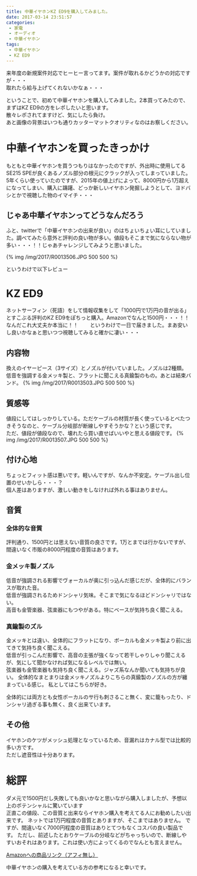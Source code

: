 ```yaml
---
title: 中華イヤホンKZ ED9を購入してみました。
date: 2017-03-14 23:51:57
categories:
 - 家電
 - オーディオ
 - 中華イヤホン
tags:
 - 中華イヤホン
 - KZ ED9
---
```


来年度の新規案件対応でヒーヒー言ってます。案件が取れるかどうかの対応ですが・・・  
取れたら給与上げてくれないかなぁ・・・

ということで、初めて中華イヤホンを購入してみました。2本買ってみたので、まずはKZ ED9の方をレポしたいと思います。  
散々レポされてますけど、気にしたら負け。  
あと画像の背景はいつも通りカッターマットクオリティなのはお察しください。

# 中華イヤホンを買ったきっかけ
もともと中華イヤホンを買うつもりはなかったのですが、外出時に使用してるSE215 SPEが良くあるノズル部分の根元にクラックが入ってしまっていました。  
5年くらい使っていたのですが、2015年の値上げによって、8000円から1万超えになってしまい、購入に躊躇、どっか新しいイヤホン発掘しようとして、ヨドバシとかで視聴した物のイマイチ・・・  
## じゃあ中華イヤホンってどうなんだろう
ふと、twitterで「中華イヤホンの出来が良い」のはちょいちょい耳にしていました。調べてみたら意外と評判の良い物が多い。値段もそこまで気にならない物が多い・・・！！じゃあチャレンジしてみようと思いました。

{% img /img/2017/R0013506.JPG 500 500 %}

というわけで以下レビュー  
<!-- more -->

# KZ ED9
ネットサーフィン（死語）をして情報収集をして「1000円で1万円の音が出る」とすこぶる評判のKZ ED9をぽちっと購入。Amazonでなんと1500円・・・！！なんだこれ大丈夫か本当に！！　　
というわけで一日で届きました。まあ安いし良いかなぁと思いつつ視聴してみると確かに凄い・・・　　

## 内容物
換えのイヤーピース（3サイズ）とノズルが付いていました。ノズルは2種類。低音を強調する金メッキ製と、フラットに聞こえる真鍮製のもの。あとは結束バンド。
{% img /img/2017/R0013503.JPG 500 500 %}

## 質感等
値段にしてはしっかりしている。ただケーブルの材質が長く使っているとべたつきそうなのと、ケーブル分岐部が断線しやすそうかな？という感じです。  
ただ、値段が値段なので、壊れたら買い直せばいいやと思える値段です。
{% img /img/2017/R0013507.JPG 500 500 %}

## 付け心地
ちょっとフィット感は悪いです。軽いんですが、なんか不安定。ケーブル出し位置のせいかしら・・・？  
個人差はありますが、激しい動きをしなければ外れる事はありません。

## 音質
 ### 全体的な音質
 評判通り、1500円とは思えない音質の良さです。1万とまでは行かないですが、間違いなく市販の8000円程度の音質はあります。

 ### 金メッキ製ノズル
 低音が強調される影響でヴォーカルが奥に引っ込んだ感じだが、全体的にバランスが取れた音。  
 低音が強調されるためドンシャリ気味。そこまで気になるほどドンシャリではない。  
 高音も金管楽器、弦楽器にもつやがある。特にベースが気持ち良く聞こえる。

 ### 真鍮製のズル
 金メッキとは違い、全体的にフラットになり、ボーカルも金メッキ製より前に出てきて気持ち良く聞こえる。  
 低音が引っこんだ影響で、高音の主張が強くなって若干しゃりしゃり聞こえるが、気にして聞かなければ気になるレベルでは無い。  
 弦楽器も金管楽器も気持ち良く聞こえる。ジャズ系なんか聞いても気持ちが良い。
 全体的なまとまりは金メッキノズルよりこちらの真鍮製のノズルの方が纏まっている感じ。
 私としてはこちらが好き。

 全体的には両方とも女性ボーカルのサ行も刺さること無く、変に籠もったり、ドンシャリ過ぎる事も無く、良く出来ています。

 ## その他
 イヤホンのケツがメッシュ処理となっているため、音漏れはカナル型では比較的多い方です。  
 ただし遮音性は十分あります。


# 総評
ダメ元で1500円だし失敗しても良いかなと思いながら購入しましたが、予想以上のポテンシャルに驚いています  
正直この値段、この音質と出来ならイヤホン購入を考えてる人にお勧めしたい出来です。
ネットでは1万円程度の音質とありますが、そこまではありません。
ですが、間違いなく7000円程度の音質はありとてつもなくコスパの良い製品です。
ただし、前述したとおりケーブルの分岐などがちゃっちいので、断線しやすいおそれはあります。これは使い方によってくるのでなんとも言えません。  

[Amazonへの商品リンク（アフィ無し）](https://www.amazon.co.jp/dp/B01HSVJSII/)

中華イヤホンの購入を考えている方の参考になると幸いです。

